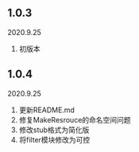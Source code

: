 ## 1.0.3
2020.9.25
1. 初版本   
## 1.0.4
2020.9.25
1. 更新README.md
2. 修复MakeResrouce的命名空间问题
3. 修改stub格式为简化版
4. 将filter模块修改为可控
